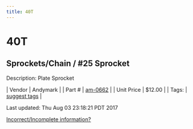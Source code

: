 ```yaml
---
title: 40T
---
```


# 40T
## Sprockets/Chain / #25 Sprocket
Description: 	Plate Sprocket 

| Vendor | Andymark | 
| Part # | [am-0662](http://www.andymark.com/Sprocket-p/am-0662.htm) | 
| Unit Price | $12.00 | 
| Tags: | [suggest tags](https://docs.google.com/forms/d/e/1FAIpQLSeWyY8v3RgOty-MyWmh9U0iivNYN_molChYyS-0U-o-kOAv_g/viewform) | 

Last updated: Thu Aug 03 23:18:21 PDT 2017

 [Incorrect/Incomplete information?](https://docs.google.com/forms/d/e/1FAIpQLSeWyY8v3RgOty-MyWmh9U0iivNYN_molChYyS-0U-o-kOAv_g/viewform)
